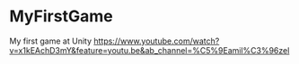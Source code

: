 # MyFirstGame
My first game at Unity
https://www.youtube.com/watch?v=x1kEAchD3mY&feature=youtu.be&ab_channel=%C5%9Eamil%C3%96zel
